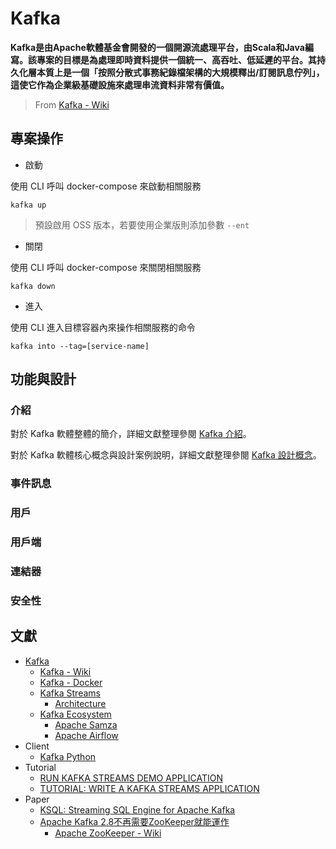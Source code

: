 # Kafka

**Kafka是由Apache軟體基金會開發的一個開源流處理平台，由Scala和Java編寫。該專案的目標是為處理即時資料提供一個統一、高吞吐、低延遲的平台。其持久化層本質上是一個「按照分散式事務紀錄檔架構的大規模釋出/訂閱訊息佇列」，這使它作為企業級基礎設施來處理串流資料非常有價值。**
> From [Kafka - Wiki](https://zh.wikipedia.org/zh-tw/Kafka)

## 專案操作

+ 啟動

使用 CLI 呼叫 docker-compose 來啟動相關服務

```
kafka up
```
> 預設啟用 OSS 版本，若要使用企業版則添加參數 ```--ent```

+ 關閉

使用 CLI 呼叫 docker-compose 來關閉相關服務

```
kafka down
```

+ 進入

使用 CLI 進入目標容器內來操作相關服務的命令

```
kafka into --tag=[service-name]
```

## 功能與設計

### 介紹

對於 Kafka 軟體整體的簡介，詳細文獻整理參閱 [Kafka 介紹](./docs/introduction.md)。

對於 Kafka 軟體核心概念與設計案例說明，詳細文獻整理參閱 [Kafka 設計概念](./docs/concept.md)。

### 事件訊息

### 用戶

### 用戶端

### 連結器

### 安全性

## 文獻

+ [Kafka](https://kafka.apache.org/documentation/)
    - [Kafka - Wiki](https://zh.wikipedia.org/zh-tw/Kafka)
    - [Kafka - Docker](https://hub.docker.com/r/apache/kafka)
    - [Kafka Streams](https://kafka.apache.org/documentation/streams/)
        + [Architecture](https://kafka.apache.org/34/documentation/streams/architecture)
    - [Kafka Ecosystem](https://cwiki.apache.org/confluence/display/KAFKA/Ecosystem)
        + [Apache Samza](https://samza.apache.org/)
        + [Apache Airflow](https://airflow.apache.org/docs/apache-airflow-providers-apache-kafka/stable/operators/index.html)
+ Client
    - [Kafka Python](https://kafka-python.readthedocs.io/en/master/)
+ Tutorial
    - [RUN KAFKA STREAMS DEMO APPLICATION](https://kafka.apache.org/34/documentation/streams/quickstart)
    - [TUTORIAL: WRITE A KAFKA STREAMS APPLICATION](https://kafka.apache.org/34/documentation/streams/tutorial)
+ Paper
    - [KSQL: Streaming SQL Engine for Apache Kafka](https://openproceedings.org/2019/conf/edbt/EDBT19_paper_329.pdf)
    - [Apache Kafka 2.8不再需要ZooKeeper就能運作](https://www.ithome.com.tw/news/143569)
        + [Apache ZooKeeper - Wiki](https://zh.wikipedia.org/zh-tw/Apache_ZooKeeper)
